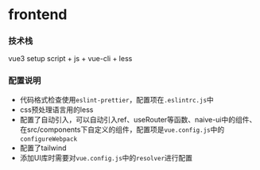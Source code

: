 # frontend
### 技术栈
vue3 setup script + js + vue-cli + less
### 配置说明
* 代码格式检查使用`eslint-prettier`，配置项在`.eslintrc.js`中
* css预处理语言用的less
* 配置了自动引入，可以自动引入ref、useRouter等函数、naive-ui中的组件、在src/components下自定义的组件，配置项是`vue.config.js`中的`configureWebpack`
* 配置了tailwind
* 添加UI库时需要对`vue.config.js`中的`resolver`进行配置
